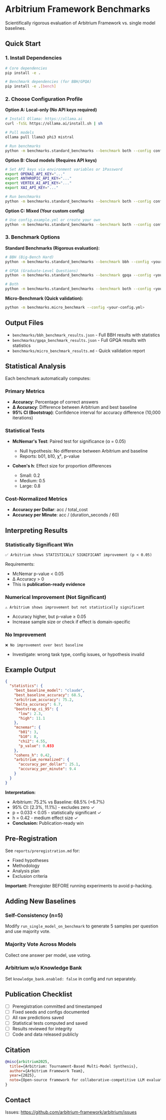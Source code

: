 # Arbitrium Framework Benchmarks

Scientifically rigorous evaluation of Arbitrium Framework vs. single model baselines.

## Quick Start

### 1. Install Dependencies

```bash
# Core dependencies
pip install -e .

# Benchmark dependencies (for BBH/GPQA)
pip install -e .[bench]
```

### 2. Choose Configuration Profile

**Option A: Local-only (No API keys required)**
```bash
# Install Ollama: https://ollama.ai
curl -fsSL https://ollama.ai/install.sh | sh

# Pull models
ollama pull llama3 phi3 mistral

# Run benchmarks
python -m benchmarks.standard_benchmarks --benchmark both --config config.local.yml
```

**Option B: Cloud models (Requires API keys)**
```bash
# Set API keys via environment variables or 1Password
export OPENAI_API_KEY="..."
export ANTHROPIC_API_KEY="..."
export VERTEX_AI_API_KEY="..."
export XAI_API_KEY="..."

# Run benchmarks
python -m benchmarks.standard_benchmarks --benchmark both --config config.cloud.yml
```

**Option C: Mixed (Your custom config)**
```bash
# Use config.example.yml or create your own
python -m benchmarks.standard_benchmarks --benchmark both --config config.example.yml
```

### 3. Benchmark Options

**Standard Benchmarks (Rigorous evaluation):**
```bash
# BBH (Big-Bench Hard)
python -m benchmarks.standard_benchmarks --benchmark bbh --config <your-config.yml>

# GPQA (Graduate-Level Questions)
python -m benchmarks.standard_benchmarks --benchmark gpqa --config <your-config.yml>

# Both
python -m benchmarks.standard_benchmarks --benchmark both --config <your-config.yml>
```

**Micro-Benchmark (Quick validation):**
```bash
python -m benchmarks.micro_benchmark --config <your-config.yml>
```

## Output Files

- `benchmarks/bbh_benchmark_results.json` - Full BBH results with statistics
- `benchmarks/gpqa_benchmark_results.json` - Full GPQA results with statistics
- `benchmarks/micro_benchmark_results.md` - Quick validation report

## Statistical Analysis

Each benchmark automatically computes:

### Primary Metrics
- **Accuracy**: Percentage of correct answers
- **Δ Accuracy**: Difference between Arbitrium and best baseline
- **95% CI (Bootstrap)**: Confidence interval for accuracy difference (10,000 iterations)

### Statistical Tests
- **McNemar's Test**: Paired test for significance (α = 0.05)
  - Null hypothesis: No difference between Arbitrium and baseline
  - Reports: b01, b10, χ², p-value

- **Cohen's h**: Effect size for proportion differences
  - Small: 0.2
  - Medium: 0.5
  - Large: 0.8

### Cost-Normalized Metrics
- **Accuracy per Dollar**: acc / total_cost
- **Accuracy per Minute**: acc / (duration_seconds / 60)

## Interpreting Results

### Statistically Significant Win
```
✅ Arbitrium shows STATISTICALLY SIGNIFICANT improvement (p < 0.05)
```
Requirements:
- McNemar p-value < 0.05
- Δ Accuracy > 0
- This is **publication-ready evidence**

### Numerical Improvement (Not Significant)
```
⚠️ Arbitrium shows improvement but not statistically significant
```
- Accuracy higher, but p-value ≥ 0.05
- Increase sample size or check if effect is domain-specific

### No Improvement
```
❌ No improvement over best baseline
```
- Investigate: wrong task type, config issues, or hypothesis invalid

## Example Output

```json
{
  "statistics": {
    "best_baseline_model": "claude",
    "best_baseline_accuracy": 68.5,
    "arbitrium_accuracy": 75.2,
    "delta_accuracy": 6.7,
    "bootstrap_ci_95": {
      "low": 2.3,
      "high": 11.1
    },
    "mcnemar": {
      "b01": 3,
      "b10": 8,
      "chi2": 4.55,
      "p_value": 0.033
    },
    "cohens_h": 0.42,
    "arbitrium_normalized": {
      "accuracy_per_dollar": 25.1,
      "accuracy_per_minute": 9.4
    }
  }
}
```

**Interpretation:**
- Arbitrium: 75.2% vs Baseline: 68.5% (+6.7%)
- 95% CI: [2.3%, 11.1%] - excludes zero ✓
- p = 0.033 < 0.05 - statistically significant ✓
- h = 0.42 - medium effect size ✓
- **Conclusion:** Publication-ready win

## Pre-Registration

See `reports/preregistration.md` for:
- Fixed hypotheses
- Methodology
- Analysis plan
- Exclusion criteria

**Important:** Preregister BEFORE running experiments to avoid p-hacking.

## Adding New Baselines

### Self-Consistency (n=5)
Modify `run_single_model_on_benchmark` to generate 5 samples per question and use majority vote.

### Majority Vote Across Models
Collect one answer per model, use voting.

### Arbitrium w/o Knowledge Bank
Set `knowledge_bank.enabled: false` in config and run separately.

## Publication Checklist

- [ ] Preregistration committed and timestamped
- [ ] Fixed seeds and configs documented
- [ ] All raw predictions saved
- [ ] Statistical tests computed and saved
- [ ] Results reviewed for integrity
- [ ] Code and data released publicly

## Citation

```bibtex
@misc{arbitrium2025,
  title={Arbitrium: Tournament-Based Multi-Model Synthesis},
  author={Arbitrium Framework Team},
  year={2025},
  note={Open-source framework for collaborative-competitive LLM evaluation}
}
```

## Contact

Issues: https://github.com/arbitrium-framework/arbitrium/issues

